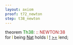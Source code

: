 ```yaml
---
layout: axiom
proof: t72_newton
step: t38_newton
---
```


<div class="mizar">
<span class="kw">theorem </span><span class="lab"><font color="Green" title="E30">Th38</font></span>: <a NAME="T38"><span class="comment"><font color="firebrick">:: NEWTON:38</font></span><br></a><div class="add"> for <font color="Olive" title="b1">l</font> being   <a href="http://grid01.ciirc.cvut.cz/~mptp/7.13.01_4.181.1147/html/ordinal1.html#NM5" title="ORDINAL1:NM.5">Nat</a> holds  <font color="Olive" title="b1">l</font> <a href="http://grid01.ciirc.cvut.cz/~mptp/7.13.01_4.181.1147/html/newton.html#K9" title="NEWTON:func.9">!</a>  <a href="http://grid01.ciirc.cvut.cz/~mptp/7.13.01_4.181.1147/html/xxreal_0.html#NR2" title="XXREAL_0:NR.2">&gt;=</a> <font color="Olive" title="b1">l</font><span class="kw">end;</span>
</div>
